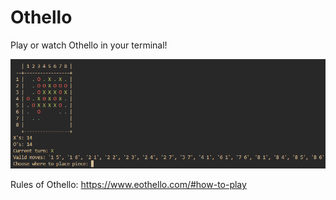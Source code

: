 # Othello
Play or watch Othello in your terminal!

![Showcase Image](https://github.com/LelsersLasers/Othello/raw/main/Showcase/Showcase.PNG)

Rules of Othello: https://www.eothello.com/#how-to-play
